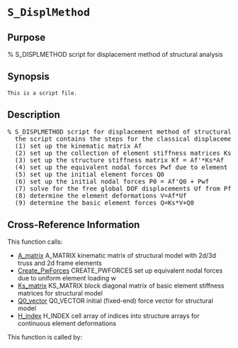 
<!-- <a name="_top"></a>
<div><a href="../../_index.md">Home</a> &gt;  <a href="#">latest</a> &gt; <a href="_index.md">Solution_Scripts</a> &gt; S_DisplMethod.m</div> -->

<!--<table width="100%"><tr><td align="left"><a href="../../_index.md"><img alt="<" border="0" src="../../left.png">&nbsp;Master index</a></td>
<td align="right"><a href="_index.md">Index for latest\Solution_Scripts&nbsp;<img alt=">" border="0" src="../../right.png"></a></td></tr></table>-->
# `S_DisplMethod`
<!-- <h1>S_DisplMethod
</h1> -->

## <a name="_name"></a>Purpose

<!-- <h2 id="purpose"><a name="_name"></a>Purpose</h2> -->

% S_DISPLMETHOD script for displacement method of structural analysis

<!-- <div class="box"><strong>% S_DISPLMETHOD script for displacement method of structural analysis</strong></div> -->

## <a name="_synopsis"></a>Synopsis

`This is a script file.` 
## <a name="_description"></a>Description

<pre class="comment">% S_DISPLMETHOD script for displacement method of structural analysis
  the script contains the steps for the classical displacement method of structural analysis:
  (1) set up the kinematic matrix Af
  (2) set up the collection of element stiffness matrices Ks
  (3) set up the structure stiffness matrix Kf = Af'*Ks*Af
  (4) set up the equivalent nodal forces Pwf due to element loading
  (5) set up the initial element forces Q0
  (6) set up the initial nodal forces P0 = Af'Q0 + Pwf
  (7) solve for the free global DOF displacements Uf from Pf-P0 = Kf*Uf
  (8) determine the element deformations V=Af*Uf
  (9) determine the basic element forces Q=Ks*V+Q0</pre>
<!-- <div class="fragment"><pre class="comment">% S_DISPLMETHOD script for displacement method of structural analysis
  the script contains the steps for the classical displacement method of structural analysis:
  (1) set up the kinematic matrix Af
  (2) set up the collection of element stiffness matrices Ks
  (3) set up the structure stiffness matrix Kf = Af'*Ks*Af
  (4) set up the equivalent nodal forces Pwf due to element loading
  (5) set up the initial element forces Q0
  (6) set up the initial nodal forces P0 = Af'Q0 + Pwf
  (7) solve for the free global DOF displacements Uf from Pf-P0 = Kf*Uf
  (8) determine the element deformations V=Af*Uf
  (9) determine the basic element forces Q=Ks*V+Q0</pre></div> -->

<!-- crossreference -->
## <a name="_cross"></a>Cross-Reference Information

This function calls:
<ul style="list-style-image:url(../../matlabicon.gif)">
<li><a href="../../latest/General_Functions/A_matrix" class="code" title="function A = A_matrix (Model)">A_matrix</a>	A_MATRIX kinematic matrix of structural model with 2d/3d truss and 2d frame elements</li><li><a href="../../latest/General_Functions/Create_PwForces" class="code" title="function Pw = Create_PwForces (Model,ElemData)">Create_PwForces</a>	CREATE_PWFORCES set up equivalent nodal forces due to uniform element loading w</li><li><a href="../../latest/General_Functions/Ks_matrix" class="code" title="function Ks = Ks_matrix (Model,ElemData)">Ks_matrix</a>	KS_MATRIX block diagonal matrix of basic element stiffness matrices for structural model</li><li><a href="../../latest/General_Functions/Q0_vector" class="code" title="function Q0 = Q0_vector (Model,ElemData)">Q0_vector</a>	Q0_VECTOR initial (fixed-end) force vector for structural model</li><li><a href="../../latest/Utility_Functions/General/H_index" class="code" title="function iced = H_index (Model,ElemData)">H_index</a>	H_INDEX cell array of indices into structure arrays for continuous element deformations</li></ul>
This function is called by:
<ul style="list-style-image:url(../../matlabicon.gif)">
</ul>
<!-- crossreference -->




<!-- <hr><address>Generated on Thu 28-Jan-2021 18:22:44 by <strong><a href="http://www.artefact.tk/software/matlab/m2html/" title="Matlab Documentation in HTML">m2html</a></strong> &copy; 2005</address> -->